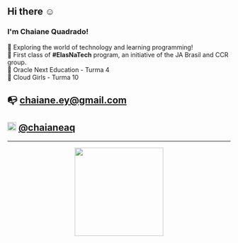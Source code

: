 ## Hi there ☺️
### I'm Chaiane Quadrado!

🚀 Exploring the world of technology and learning programming!
<br>
📔 First class of <b>#ElasNaTech</b> program, an initiative of the JA Brasil and CCR group.
<br>
📔 Oracle Next Education - Turma 4
<br>
📔 Cloud Girls - Turma 10

## 📭 chaiane.ey@gmail.com

## <img width=20px src="https://camo.githubusercontent.com/c8a9c5b414cd812ad6a97a46c29af67239ddaeae08c41724ff7d945fb4c047e5/68747470733a2f2f6564656e742e6769746875622e696f2f537570657254696e7949636f6e732f696d616765732f7376672f6c696e6b6564696e2e737667"> <a href="https://www.linkedin.com/in/chaianeaq/" target="_blank"><b>@chaianeaq</b></a>

<hr>

<div align="center">
  <a href="https://github.com/nidril">
  <img height="200em" src="https://github-readme-stats.vercel.app/api/top-langs/?username=chaiaq&layout=compact&langs_count=7&theme=nightowl"/>
</div>
